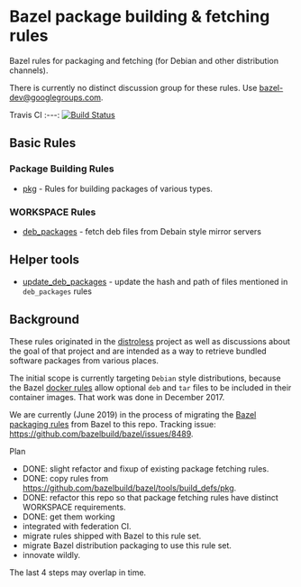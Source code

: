# Bazel package building & fetching rules

Bazel rules for packaging and fetching (for Debian and other distribution channels).

There is currently no distinct discussion group for these rules. Use bazel-dev@googlegroups.com.


Travis CI
:---:
[![Build Status](https://travis-ci.org/bazelbuild/rules_pkg.svg?branch=master)](https://travis-ci.org/bazelbuild/rules_pkg)

## Basic Rules

### Package Building Rules

* [pkg](https://github.com/bazelbuild/rules_pkg/pkg) - Rules for building
  packages of various types.


### WORKSPACE Rules

* [deb_packages](https://github.com/bazelbuild/rules_pkg/tree/master/deb_packages#deb_packages) - fetch deb files from Debain style mirror servers

## Helper tools

* [update_deb_packages](https://github.com/bazelbuild/rules_pkg/tree/master/tools/deb_packages#deb_packages) - update the hash and path of files mentioned in `deb_packages` rules


## Background

These rules originated in the
[distroless](https://github.com/GoogleCloudPlatform/distroless) project
as well as discussions about the goal of that project and are intended
as a way to retrieve bundled software packages from various places.

The initial scope is currently targeting `Debian`
style distributions, because the Bazel [docker
rules](https://github.com/bazelbuild/rules_docker) allow optional `deb`
and `tar` files to be included in their container images.  That work
was done in December 2017.

We are currently (June 2019) in the process of migrating the
[Bazel packaging rules](https://docs.bazel.build/versions/master/be/pkg.html)
from Bazel to this repo.  Tracking issue: https://github.com/bazelbuild/bazel/issues/8489.

Plan
-   DONE: slight refactor and fixup of existing package fetching rules.
-   DONE: copy rules from https://github.com/bazelbuild/bazel/tools/build_defs/pkg.
-   DONE: refactor this repo so that package fetching rules have distinct WORKSPACE
    requirements.
-   DONE: get them working
-   integrated with federation CI.
-   migrate rules shipped with Bazel to this rule set.
-   migrate Bazel distribution packaging to use this rule set.
-   innovate wildly.

The last 4 steps may overlap in time.
